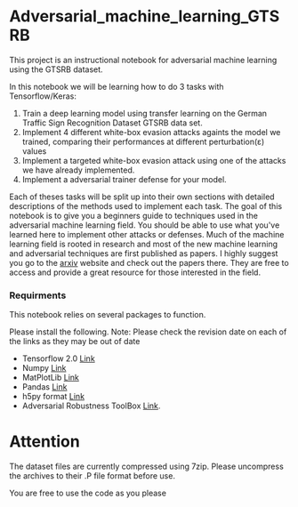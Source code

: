 # Adversarial_machine_learning_GTSRB

This project is an instructional notebook for adversarial machine learning using the GTSRB dataset.


In this notebook we will be learning how to do 3 tasks with Tensorflow/Keras:
1. Train a deep learning model using transfer learning on the German Traffic Sign Recognition Dataset GTSRB data set.
2. Implement 4 different white-box evasion attacks againts the model we trained, comparing their performances at different perturbation(ε) values
3. Implement a targeted white-box evasion attack using one of the attacks we have already implemented.
4. Implement a adversarial trainer defense for your model.

Each of theses tasks will be split up into their own sections with detailed descriptions of the methods used to implement each task. The goal of this notebook is to give you a beginners guide to techniques used in the adversarial machine learning field. You should be able to use what you've learned here to implement other attacks or defenses. Much of the machine learning field is rooted in research and most of the new machine learning and adversarial techniques are first published as papers. I highly suggest you go to the [arxiv][arxiv] website and check out the papers there. They are free to access and provide a great resource for those interested in the field.




### Requirments
This notebook relies on several packages to function.

Please install the following. Note: Please check the revision date on each of the links as they may be out of date

- Tensorflow 2.0 [Link][TFLOW]
- Numpy [Link][Numpy]
- MatPlotLib [Link][Plot]
- Pandas [Link][PANDA]
- h5py format [Link][h5]
- Adversarial Robustness ToolBox [Link][ART].

[//]: #
   [h5]:         <https://pypi.org/project/h5py/>
   [arxiv]: <https://arxiv.org/list/cs/recent>
   [TFLOW]: <https://www.tensorflow.org/install> 
   [Numpy]: <https://pypi.org/project/numpy/>
   [PANDA]: <https://pypi.org/project/pandas/>
   [Plot]: <https://pypi.org/project/matplotlib/>
   [ART]: <https://github.com/Trusted-AI/adversarial-robustness-toolbox>
    
    
    


# Attention
The dataset files are currently compressed using 7zip. Please uncompress the archives to their .P file format before use.

You are free to use the code as you please

